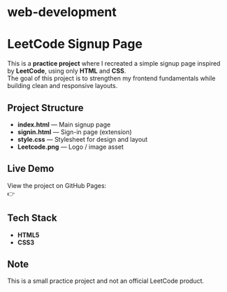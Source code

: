 # web-development
# LeetCode Signup Page 

This is a **practice project** where I recreated a simple signup page inspired by **LeetCode**, using only **HTML** and **CSS**.  
The goal of this project is to strengthen my frontend fundamentals while building clean and responsive layouts.

## Project Structure
- **index.html** — Main signup page  
- **signin.html** — Sign-in page (extension)  
- **style.css** — Stylesheet for design and layout  
- **Leetcode.png** — Logo / image asset  

## Live Demo
View the project on GitHub Pages:  
👉 

## Tech Stack 
- **HTML5**  
- **CSS3**  

## Note
This is a small practice project and not an official LeetCode product.  

